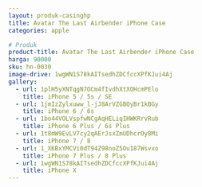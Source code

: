 ```yaml
---
layout: produk-casinghp
title: Avatar The Last Airbender iPhone Case
categories: apple

# Produk
product-title: Avatar The Last Airbender iPhone Case
harga: 90000
sku: hn-0030
image-drive: 1wgWN1S78kAITsedhZDCfccXPfKJui4Aj
gallery:
  - url: 1plH5yXNTqgN7OCm4fIvdhXtXOHcmPElo
    title: iPhone 5 / 5s / SE
  - url: 1jmIzZylxuww_l-jJ8ArVZGBQyBr1kBGy
    title: iPhone 6 / 6s
  - url: 1bo44VOLVspfwNCgAqHELiqIHWKRrvRub
    title: iPhone 6 Plus / 6s Plus
  - url: 1t8mW9EvLV7cy2qAErJsxZmUDhcrOy8Mi
    title: iPhone 7 / 8
  - url: 1_XKBxYMCVi0dT94Z98noZ5Ou187Wsvxo
    title: iPhone 7 Plus / 8 Plus
  - url: 1wgWN1S78kAITsedhZDCfccXPfKJui4Aj
    title: iPhone X
---
```

